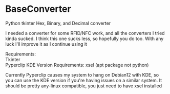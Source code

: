 # BaseConverter
Python tkinter Hex, Binary, and Decimal converter

I needed a converter for some RFID/NFC work, and all the converters I tried kinda sucked. I think this one sucks less, so hopefully you do too.
With any luck I'll improve it as I continue using it

Requirements:  
Tkinter  
Pyperclip
KDE Version Requirements:
xsel (apt package not python)


Currently Pyperclip causes my system to hang on Debian12 with KDE, so you can use the KDE version if you're having issues on a similar system. It should be pretty any-linux compatible, you just need to have xsel installed
